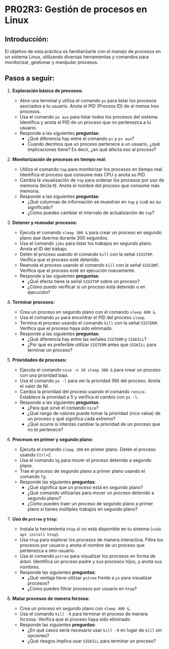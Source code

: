 # PR02R3: Gestión de procesos en Linux 

## **Introducción:**  

El objetivo de esta práctica es familiarizarte con el manejo de procesos en un sistema Linux, utilizando diversas herramientas y comandos para monitorizar, gestionar y manipular procesos.

## **Pasos a seguir:**

1. **Exploración básica de procesos:**
   - Abre una terminal y utiliza el comando `ps` para listar los procesos asociados a tu usuario. Anota el PID (Process ID) de al menos tres procesos.
   - Usa el comando `ps aux` para listar todos los procesos del sistema. Identifica y anota el PID de un proceso que no pertenezca a tu usuario.
   - Responde a las siguientes **preguntas**:
     - ¿Qué diferencia hay entre el comando `ps` y `ps aux`?
     - Cuando decimos que un proceso pertenece a un usuario, ¿qué implicaciones tiene? Es decir, ¿en qué afecta eso al proceso?

2. **Monitorización de procesos en tiempo real:**
   - Utiliza el comando `top` para monitorizar los procesos en tiempo real. Identifica el proceso que consume más CPU y anota su PID.
   - Cambia la visualización de `top` para ordenar los procesos por uso de memoria (tecla `M`). Anota el nombre del proceso que consume más memoria.
   - Responde a las siguientes **preguntas**:
     - ¿Qué columnas de información se muestran en `top` y cuál es su significado?
     - ¿Cómo puedes cambiar el intervalo de actualización de `top`?

3. **Detener y reanudar procesos:**
   - Ejecuta el comando `sleep 300 &` para crear un proceso en segundo plano que duerma durante 300 segundos.
   - Usa el comando `jobs` para listar los trabajos en segundo plano. Anota el ID del trabajo.
   - Detén el proceso usando el comando `kill` con la señal `SIGSTOP`. Verifica que el proceso esté detenido.
   - Reanuda el proceso usando el comando `kill` con la señal `SIGCONT`. Verifica que el proceso esté en ejecución nuevamente.
   - Responde a las siguientes **preguntas**:
     - ¿Qué efecto tiene la señal `SIGSTOP` sobre un proceso?
     - ¿Cómo puedo verificar si un proceso está detenido o en ejecución?

4. **Terminar procesos:**
   - Crea un proceso en segundo plano con el comando `sleep 600 &`.
   - Usa el comando `ps` para encontrar el PID del proceso `sleep`.
   - Termina el proceso usando el comando `kill` con la señal `SIGTERM`. Verifica que el proceso haya sido eliminado.
   - Responde a las siguientes **preguntas**:
     - ¿Qué diferencia hay entre las señales `SIGTERM` y `SIGKILL`?
     - ¿Por qué es preferible utilizar `SIGTERM` antes que `SIGKILL` para terminar un proceso?

5. **Prioridades de procesos:**
   - Ejecuta el comando `nice -n 10 sleep 300 &` para crear un proceso con una prioridad baja.
   - Usa el comando `ps -l` para ver la prioridad (NI) del proceso. Anota el valor de NI.
   - Cambia la prioridad del proceso usando el comando `renice`. Establece la prioridad a 5 y verifica el cambio con `ps -l`.
   - Responde a las siguientes **preguntas**:
     - ¿Para qué sirve el comando `nice`?
     - ¿Qué rango de valores puede tomar la prioridad (nice value) de un proceso y qué significa cada extremo?
     - ¿Qué ocurre si intentas cambiar la prioridad de un proceso que no te pertenece?

6. **Procesos en primer y segundo plano:**
   - Ejecuta el comando `sleep 200` en primer plano. Detén el proceso usando `Ctrl+Z`.
   - Usa el comando `bg` para mover el proceso detenido a segundo plano.
   - Trae el proceso de segundo plano a primer plano usando el comando `fg`.
   - Responde las siguientes **preguntas**:
     - ¿Qué significa que un proceso está en segundo plano?
     - ¿Qué comando utilizarías para mover un proceso detenido a segundo plano?
     - ¿Cómo puedes traer un proceso de segundo plano a primer plano si tienes múltiples trabajos en segundo plano?

7. **Uso de `pstree` y `htop`:**
   - Instala la herramienta `htop` si no está disponible en tu sistema (`sudo apt install htop`).
   - Usa `htop` para explorar los procesos de manera interactiva. Filtra los procesos por usuario y anota el nombre de un proceso que pertenezca a otro usuario.
   - Usa el comando `pstree` para visualizar los procesos en forma de árbol. Identifica un proceso padre y sus procesos hijos, y anota sus nombres.
   - Responde las siguientes **preguntas**:
     - ¿Qué ventaja tiene utilizar `pstree` frente a `ps` para visualizar procesos?
     - ¿Cómo puedes filtrar procesos por usuario en `htop`?

8. **Matar procesos de manera forzosa:**
   - Crea un proceso en segundo plano con `sleep 400 &`.
   - Usa el comando `kill -9` para terminar el proceso de manera forzosa. Verifica que el proceso haya sido eliminado.
   - Responde las siguientes **preguntas**:
     - ¿En qué casos sería necesario usar `kill -9` en lugar de `kill` sin opciones?
     - ¿Qué riesgos implica usar `SIGKILL` para terminar un proceso?

